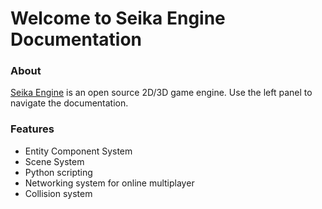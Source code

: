 # Welcome to Seika Engine Documentation

### About

[Seika Engine](https://github.com/Chukobyte/seika-engine) is an open source 2D/3D game engine.  Use the left panel to navigate the documentation.

### Features

* Entity Component System
* Scene System
* Python scripting
* Networking system for online multiplayer
* Collision system
